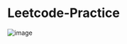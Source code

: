 # Leetcode-Practice
![image](https://user-images.githubusercontent.com/48691238/116624192-7e1a6b00-a915-11eb-9f38-8331e5111108.png)
